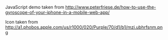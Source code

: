 JavaScript demo taken from http://www.peterfriese.de/how-to-use-the-gyroscope-of-your-iphone-in-a-mobile-web-app/

Icon taken from http://a1.phobos.apple.com/us/r1000/020/Purple/70/d1/b1/mzi.ubhrfsnm.png
